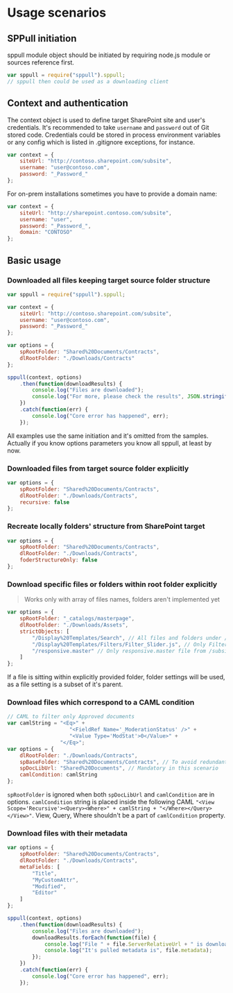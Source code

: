 # Usage scenarios

## SPPull initiation

sppull module object should be initiated by requiring node.js module or sources reference first.

```javascript
var sppull = require("sppull").sppull;
// sppull then could be used as a downloading client
```

## Context and authentication

The context object is used to define target SharePoint site and user's credentials.
It's recommended to take `username` and `password` out of Git stored code.
Credentials could be stored in process environment variables or any config which is listed in .gitignore exceptions, for instance.   

```javascript
var context = {
    siteUrl: "http://contoso.sharepoint.com/subsite",
    username: "user@contoso.com",
    password: "_Password_"
};
```

For on-prem installations sometimes you have to provide a domain name:

```javascript
var context = {
    siteUrl: "http://sharepoint.contoso.com/subsite",
    username: "user",
    password: "_Password_",
    domain: "CONTOSO"
};
```

## Basic usage

### Downloaded all files keeping target source folder structure

```javascript
var sppull = require("sppull").sppull;

var context = {
    siteUrl: "http://contoso.sharepoint.com/subsite",
    username: "user@contoso.com",
    password: "_Password_"
};

var options = {
    spRootFolder: "Shared%20Documents/Contracts",
    dlRootFolder: "./Downloads/Contracts"
};

sppull(context, options)
    .then(function(downloadResults) {
        console.log("Files are downloaded");
        console.log("For more, please check the results", JSON.stringify(downloadResults));
    })
    .catch(function(err) {
        console.log("Core error has happened", err);
    });
```

All examples use the same initiation and it's omitted from the samples.
Actually if you know options parameters you know all sppull, at least by now.

### Downloaded files from target source folder explicitly

```javascript
var options = {
    spRootFolder: "Shared%20Documents/Contracts",
    dlRootFolder: "./Downloads/Contracts",
    recursive: false
};
```

### Recreate locally folders' structure from SharePoint target

```javascript
var options = {
    spRootFolder: "Shared%20Documents/Contracts",
    dlRootFolder: "./Downloads/Contracts",
    foderStructureOnly: false
};
```

### Download specific files or folders within root folder explicitly

> Works only with array of files names, folders aren't implemented yet

```javascript
var options = {
    spRootFolder: "_catalogs/masterpage",
    dlRootFolder: "./Downloads/Assets",
    strictObjects: [
        "/Display%20Templates/Search", // All files and folders under /subsite/_catalogs/masterpage/Display Templates/Search folder
        "/Display%20Templates/Filters/Filter_Slider.js", // Only Filter_Slider.js from /subsite/_catalogs/masterpage/Display Templates/Filters
        "/responsive.master" // Only responsive.master file from /subsite/_catalogs/masterpage
    ]
};
```

If a file is sitting within explicitly provided folder, folder settings will be used, as a file setting is a subset of it's parent.


<!--
excludeObjects - array of files and folders relative paths within the `spRootFolder` to exclude from download process, [array of strings, optional]

### Download files from spRootFolder ignoring some folders and files

> Not implemented yet

```javascript
var options = {
    spRootFolder: "_catalogs/masterpage",
    dlRootFolder: "./Downloads/Assets",
    excludeObjects: [
        "/Display%20Templates/Search",
        "/Display%20Templates/Filters/somefiletoignore.js",
        "/somelargefile.mp4"
    ]
};
```

### Download files which correspond to a REST filter condition

> Not implemented yet

```javascript
// REST filter for Approved documents
var restFilters = "$filter=OData__ModerationStatus eq 0";
var options = {
    spRootFolder: "/subsite/Shared%20Documents/Contracts",
    dlRootFolder: "./Downloads/Contracts",
    restCondition: restFilters
};
```
-->

### Download files which correspond to a CAML condition

```javascript
// CAML to filter only Approved documents
var camlString = "<Eq>" +
                    "<FieldRef Name='_ModerationStatus' />" +
                    "<Value Type='ModStat'>0</Value>" +
                 "</Eq>";
var options = {
    dlRootFolder: "./Downloads/Contracts",
    spBaseFolder: "Shared%20Documents/Contracts", // To avoid redundant folder structure in download folder
    spDocLibUrl: "Shared%20Documents", // Mandatory in this scenario
    camlCondition: camlString
};
```

`spRootFolder` is ignored when both `spDocLibUrl` and `camlCondition` are in options.
`camlCondition` string is placed inside the following CAML `"<View Scope='Recursive'><Query><Where>" + camlString + "</Where></Query></View>"`. View, Query, Where shouldn't be a part of `camlCondition` property. 

### Download files with their metadata

```javascript
var options = {
    spRootFolder: "Shared%20Documents/Contracts",
    dlRootFolder: "./Downloads/Contracts",
    metaFields: [
        "Title",
        "MyCustomAttr",
        "Modified",
        "Editor"
    ]
};

sppull(context, options)
    .then(function(downloadResults) {
        console.log("Files are downloaded");
        downloadResults.forEach(function(file) {
            console.log("File " + file.ServerRelativeUrl + " is downloaded to " + file.SavedToLocalPath);
            console.log("It's pulled metadata is", file.metadata);
        });
    })
    .catch(function(err) {
        console.log("Core error has happened", err);
    });
```
